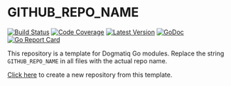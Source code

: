 # GITHUB_REPO_NAME

[![Build Status](http://img.shields.io/travis/com/dogmatiq/GITHUB_REPO_NAME/master.svg)](https://travis-ci.com/dogmatiq/GITHUB_REPO_NAME)
[![Code Coverage](https://img.shields.io/codecov/c/github/dogmatiq/GITHUB_REPO_NAME/master.svg)](https://codecov.io/github/dogmatiq/GITHUB_REPO_NAME)
[![Latest Version](https://img.shields.io/github/tag/dogmatiq/GITHUB_REPO_NAME.svg?label=semver)](https://semver.org)
[![GoDoc](https://godoc.org/github.com/dogmatiq/GITHUB_REPO_NAME?status.svg)](https://godoc.org/github.com/dogmatiq/GITHUB_REPO_NAME)
[![Go Report Card](https://goreportcard.com/badge/github.com/dogmatiq/GITHUB_REPO_NAME)](https://goreportcard.com/report/github.com/dogmatiq/GITHUB_REPO_NAME)

This repository is a template for Dogmatiq Go modules. Replace the string
`GITHUB_REPO_NAME` in all files with the actual repo name.

[Click here](https://github.com/dogmatiq/template/generate) to create a new
repository from this template.
